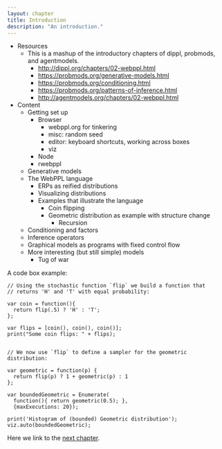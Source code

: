 ```yaml
---
layout: chapter
title: Introduction
description: "An introduction."
---
```


- Resources
  - This is a mashup of the introductory chapters of dippl, probmods, and agentmodels.
    - http://dippl.org/chapters/02-webppl.html
    - https://probmods.org/generative-models.html
    - https://probmods.org/conditioning.html
    - https://probmods.org/patterns-of-inference.html
    - http://agentmodels.org/chapters/02-webppl.html
- Content
  - Getting set up
    - Browser
        - webppl.org for tinkering
        - misc: random seed
        - editor: keyboard shortcuts, working across boxes
        - viz
    - Node
    - rwebppl
  - Generative models
  - The WebPPL language
    - ERPs as reified distributions
    - Visualizing distributions
    - Examples that illustrate the language
      - Coin flipping
      - Geometric distribution as example with structure change
        - Recursion
  - Conditioning and factors
  - Inference operators
  - Graphical models as programs with fixed control flow
  - More interesting (but still simple) models
    - Tug of war

A code box example:

~~~~
// Using the stochastic function `flip` we build a function that
// returns 'H' and 'T' with equal probability:

var coin = function(){
  return flip(.5) ? 'H' : 'T';
};

var flips = [coin(), coin(), coin()];
print("Some coin flips: " + flips);


// We now use `flip` to define a sampler for the geometric distribution:

var geometric = function(p) {
  return flip(p) ? 1 + geometric(p) : 1
};

var boundedGeometric = Enumerate(
  function(){ return geometric(0.5); },
  {maxExecutions: 20});

print('Histogram of (bounded) Geometric distribution');
viz.auto(boundedGeometric);
~~~~

Here we link to the [next chapter](2-tour.html).
